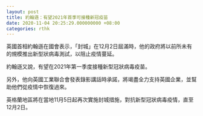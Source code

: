 ```yaml
---
layout: post
title: 約翰遜：有望2021年首季可接種新冠疫苗
date: 2020-11-04 20:25:29.000000000 +08:00
categories: rthk
---
```


英國首相約翰遜在國會表示，「封城」在12月2日屆滿時，他的政府將以前所未有的規模推出新型狀病毒測試，以阻止疫情蔓延。

約翰遜又說，有望在2021年第一季度接種新型冠狀病毒疫苗。

另外，他向英國工業聯合會發表錄影講話時承諾，將竭盡全力支持英國企業，並幫助他們從疫情中恢復過來。

英格蘭地區將在當地11月5日起再次實施封城措施，對抗新型冠狀病毒疫情，直至12月2日。
